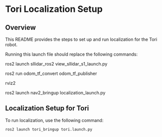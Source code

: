 # Tori Localization Setup

## Overview

This README provides the steps to set up and run localization for the Tori robot.

Running this launch file should replace the following commands:

ros2 launch sllidar_ros2 view_sllidar_s1_launch.py

ros2 run odom_tf_convert odom_tf_publisher

rviz2

ros2 launch nav2_bringup localization_launch.py

## Localization Setup for Tori

To run localization, use the following command:

```
ros2 launch tori_bringup tori.launch.py 
